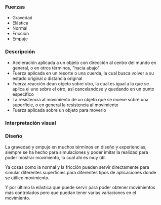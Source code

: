 ### Fuerzas
* Gravedad
* Elástica
* Normal
* Fricción
* Empuje
### Descripción
* Aceleración aplicada a un objeto con dirección al centro del mundo en general, o en otros términos, "hacia abajo"
* Fuerza aplicada en un resorte o una cuerda, la cual busca volver a su estado original o distancia original
* Fuerza reacción deun objeto sobre otro, la cual es igual a la que se aplica el uno sobre el otro, así cancelandose y quedando en un punto específico
* La resistencia al movimiento de un objeto que se mueve sobre una superficie, o en general la resistencia al movimiento
* Fuerza aplicada sobre un objeto para moverlo
### Interpretación visual

### Diseño
La gravedad y empuje en muchos términos en diseño y experiencias, siempre se ha hecho para simulaciones y poder imitar la realidad para poder mostrar movimiento, lo cual ahí es muy útil.

Ya cosas como la normal y la fricción pueden servir directamente para simular diferentes superficies para diferentes tipos de aplicaciones donde se utilice movimiento.

Y por último la elástica que puede servir para poder obtener movimientos más controlados pero que puedan tener varias variaciones en el movimiento.
